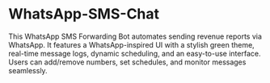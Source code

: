 # WhatsApp-SMS-Chat
This WhatsApp SMS Forwarding Bot automates sending revenue reports via WhatsApp. It features a WhatsApp-inspired UI with a stylish green theme, real-time message logs, dynamic scheduling, and an easy-to-use interface. Users can add/remove numbers, set schedules, and monitor messages seamlessly. 
